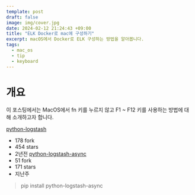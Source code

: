 ```yaml
---
template: post
draft: false
image: img/cover.jpg
date: 2024-02-12 21:24:43 +09:00
title: "ELK Docker로 mac에 구성하기"
excerpt: macOS에서 Docker로 ELK 구성하는 방법을 알아봅니다.
tags:
  - mac_os
  - tip
  - keyboard
---
```


# 개요
 이 포스팅에서는 MacOS에서 fn 키를 누르지 않고 F1 ~ F12 키를 사용하는 방법에 대해 소개하고자 합니다.


[python-logstash](https://pypi.org/project/python-logstash/)
- 178 fork
- 454 stars
- 2년전
[python-logstash-async](https://pypi.org/project/python-logstash-async/)
- 51 fork
- 171 stars
- 지난주


> pip install python-logstash-async

